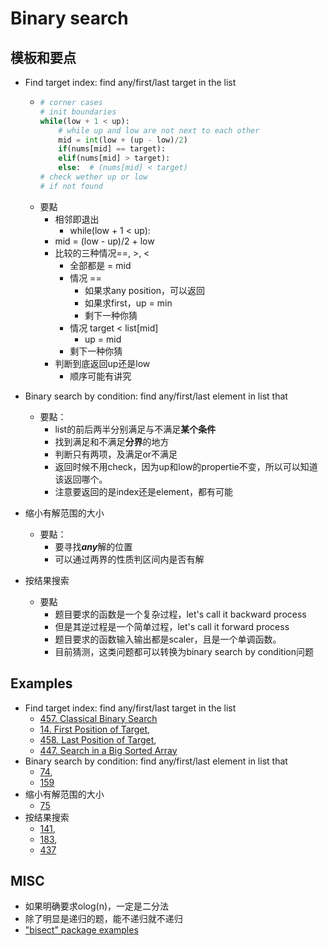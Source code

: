 # Binary search

## 模板和要点
- Find target index: find any/first/last target in the list
    -   ```python
        # corner cases
        # init boundaries
        while(low + 1 < up):
            # while up and low are not next to each other
            mid = int(low + (up - low)/2)
            if(nums[mid] == target):
            elif(nums[mid] > target):
            else:  # (nums[mid] < target)
        # check wether up or low
        # if not found
        ```
    - 要點
        - 相邻即退出
            - while(low + 1 < up):
        - mid = (low - up)/2 + low
        - 比较的三种情况==, >, <
            - 全部都是 = mid
            - 情况 ==
                - 如果求any position，可以返回
                - 如果求first，up = min
                - 剩下一种你猜
            - 情况 target < list[mid]
                - up = mid
            - 剩下一种你猜
        - 判断到底返回up还是low
            - 顺序可能有讲究

- Binary search by condition: find any/first/last element in list that
    - 要點：
        - list的前后两半分别满足与不满足**某个条件**
        - 找到满足和不满足**分界**的地方
        - 判断只有两项，及满足or不满足
        - 返回时候不用check，因为up和low的propertie不变，所以可以知道该返回哪个。
        - 注意要返回的是index还是element，都有可能

- 缩小有解范围的大小
    - 要點：
        - 要寻找***any***解的位置
        - 可以通过两界的性质判区间内是否有解
        
- 按结果搜索
    - 要點
        - 题目要求的函数是一个复杂过程，let's call it backward process
        - 但是其逆过程是一个简单过程，let's call it forward process
        - 题目要求的函数输入输出都是scaler，且是一个单调函数。
        - 目前猜测，这类问题都可以转换为binary search by condition问题
        
## Examples
- Find target index: find any/first/last target in the list
    - [457. Classical Binary Search](lint457.md)
    - [14. First Position of Target](lint14.md),
    - [458. Last Position of Target](lint458.md),
    - [447. Search in a Big Sorted Array](lint447.md)
- Binary search by condition: find any/first/last element in list that
    - [74](lint74.md),
    - [159](lint159.md)
- 缩小有解范围的大小
    - [75](lint75.md)
- 按结果搜索
    - [141](lint141.md),
    - [183](lint183.md),
    - [437](lint437.md)

## MISC
- 如果明确要求olog(n)，一定是二分法
- 除了明显是递归的题，能不递归就不递归
- ["bisect" package examples](misc/bisect.md)